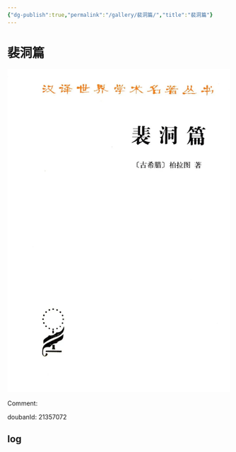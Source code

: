 ```yaml
---
{"dg-publish":true,"permalink":"/gallery/裴洞篇/","title":"裴洞篇"}
---
```



# 裴洞篇

![image](https://raw.githubusercontent.com/hiraethecho/picx-images-hosting/master/picgo/20250529165221.webp)

Comment: 



doubanId: 21357072

## log

